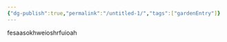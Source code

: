 ```yaml
---
{"dg-publish":true,"permalink":"/untitled-1/","tags":["gardenEntry"]}
---
```




fesaasokhweioshrfuioah